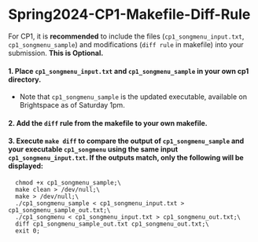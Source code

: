 # Spring2024-CP1-Makefile-Diff-Rule

For CP1, it is **recommended** to include the files (`cp1_songmenu_input.txt`, `cp1_songmenu_sample`) and modifications (`diff rule` in makefile) into your submission.
**This is Optional.**

#### 1. Place `cp1_songmenu_input.txt` and `cp1_songmenu_sample` in your own cp1 directory. 
- Note that `cp1_songmenu_sample` is the updated executable, available on Brightspace as of Saturday 1pm.

#### 2. Add the `diff` rule from the makefile to your own makefile.

#### 3. Execute `make diff` to compare the output of `cp1_songmenu_sample` and your executable `cp1_songmenu` using the same input `cp1_songmenu_input.txt`. If the outputs match, only the following will be displayed:
      chmod +x cp1_songmenu_sample;\
      make clean > /dev/null;\
      make > /dev/null;\
      ./cp1_songmenu_sample < cp1_songmenu_input.txt > cp1_songmenu_sample_out.txt;\
      ./cp1_songmenu < cp1_songmenu_input.txt > cp1_songmenu_out.txt;\
      diff cp1_songmenu_sample_out.txt cp1_songmenu_out.txt;\
      exit 0;
   
